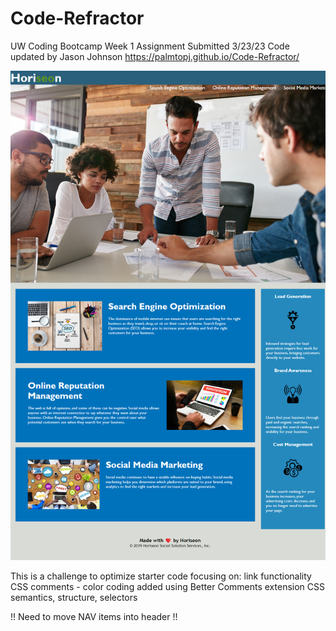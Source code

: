 # Code-Refractor

UW Coding Bootcamp Week 1 Assignment
Submitted 3/23/23
Code updated by Jason Johnson
https://palmtopj.github.io/Code-Refractor/

![Image](./assets/images/palmtopj.github.io_Code-Refractor_.png)

This is a challenge to optimize starter code focusing on:
link functionality
CSS comments - color coding added using Better Comments extension
CSS semantics, structure, selectors

!! Need to move NAV items into header !!
